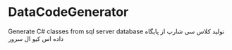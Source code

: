 # DataCodeGenerator
Generate C# classes from sql server database
تولید کلاس سی شارپ از پایگاه داده اس کیو ال سرور
